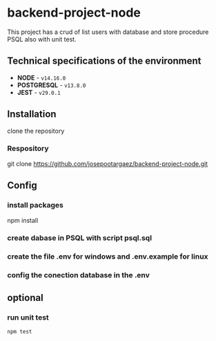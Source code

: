 # backend-project-node
   This project has a crud of list users with database and store procedure PSQL also with unit test.

## Technical specifications of the environment

* **NODE** - `v14.16.0`
* **POSTGRESQL** - `v13.8.0`
* **JEST** - `v29.0.1`


## Installation
 clone the repository

###  Respository
git clone https://github.com/josepootargaez/backend-project-node.git


## Config

### install packages
 npm install

### create dabase in PSQL with script psql.sql

### create the file .env for windows and .env.example for linux

### config the conection database in the .env




## optional
 ### run unit test
    npm test

